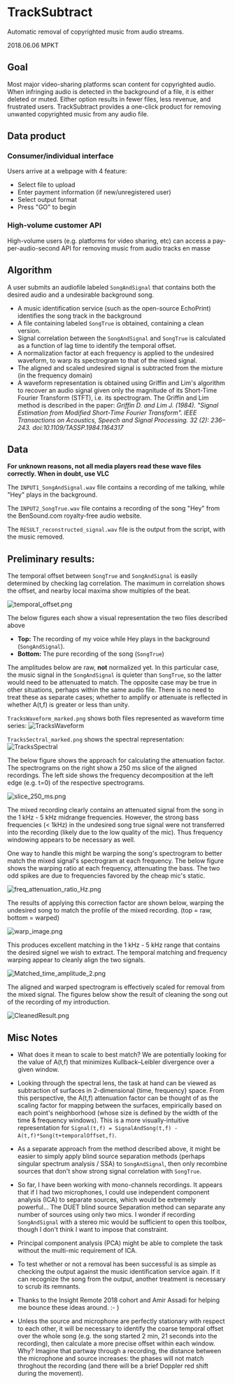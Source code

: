 # TrackSubtract
Automatic removal of copyrighted music from audio streams.

2018.06.06 MPKT

## Goal
Most major video-sharing platforms scan content for copyrighted audio. When infringing audio is detected in the background of a file, it is either deleted or muted. Either option results in fewer files, less revenue, and frustrated users. TrackSubtract provides a one-click product for removing unwanted copyrighted music from any audio file.

## Data product
### Consumer/individual interface
Users arrive at a webpage with 4 feature:
-  Select file to upload
-  Enter payment information (if new/unregistered user)
-  Select output format
-  Press "GO" to begin

### High-volume customer API
High-volume users (e.g. platforms for video sharing, etc) can access a pay-per-audio-second API for removing music from audio tracks en masse

## Algorithm
A user submits an audiofile labeled `SongAndSignal` that contains both the desired audio and a undesirable background song.
-  A music identification service (such as the open-source EchoPrint) identifies the song track in the background
-  A file containing labeled `SongTrue` is obtained, containing a clean version.
-  Signal correlation between the `SongAndSignal` and `SongTrue` is calculated as a function of lag time to identify the temporal offset.
-  A normalization factor at each frequency is applied to the undesired waveform, to warp its spectrogram to that of the mixed signal.
-  The aligned and scaled undesired signal is subtracted from the mixture (in the frequency domain)
-  A waveform representation is obtained using Griffin and Lim's algorithm to recover an audio signal given only the magnitude of its Short-Time Fourier Transform (STFT), i.e. its spectrogram. The Griffin and Lim method is described in the paper: *Griffin D. and Lim J. (1984). "Signal Estimation from Modified Short-Time Fourier Transform". IEEE Transactions on Acoustics, Speech and Signal Processing. 32 (2): 236–243. doi:10.1109/TASSP.1984.1164317*

## Data

**For unknown reasons, not all media players read these wave files correctly. When in doubt, use VLC**

The `INPUT1_SongAndSignal.wav` file contains a recording of me talking, while "Hey" plays in the background.

The `INPUT2_SongTrue.wav` file contains a recording of the song "Hey" from the BenSound.com royalty-free audio website.

The `RESULT_reconstructed_signal.wav` file is the output from the script, with the music removed.

## Preliminary results:

The temporal offset between `SongTrue` and `SongAndSignal` is easily determined by checking lag correlation. The maximum in correlation shows the offset, and nearby local maxima show multiples of the beat.

![temporal_offset.png](images/temporal_offset.png)

The below figures each show a visual representation the two files described above
-  **Top:** The recording of my voice while Hey plays in the background (`SongAndSignal`).
-  **Bottom:** The pure recording of the song (`SongTrue`)

The amplitudes below are raw, **not** normalized yet. In this particular case, the music signal in the `SongAndSignal` is quieter than `SongTrue`, so the latter would need to be attenuated to match. The opposite case may be true in other situations, perhaps within the same audio file. There is no need to treat these as separate cases; whether to amplify or attenuate is reflected in whether A(t,f) is greater or less than unity.

`TracksWaveform_marked.png` shows both files represented as waveform time series:
![TracksWaveform](images/TracksWaveform_marked.png)

`TracksSectral_marked.png` shows the spectral representation:
![TracksSpectral](images/TracksSpectral_marked.png)

The below figure shows the approach for calculating the attenuation factor. The spectrograms on the right show a 250 ms slice of the aligned recordings. The left side shows the frequency decomposition at the left edge (e.g. t=0) of the respective spectrograms.

![slice_250_ms.png](images/slice_250_ms.png)

The mixed recording clearly contains an attenuated signal from the song in the 1 kHz - 5 kHz midrange frequencies. However, the strong bass frequencies (< 1kHz) in the undesired song true signal were not transferred into the recording (likely due to the low quality of the mic). Thus frequency windowing appears to be necessary as well.

One way to handle this might be warping the song's spectrogram to better match the mixed signal's spectrogram at each frequency. The below figure shows the warping ratio at each frequency, attenuating the bass. The two odd spikes are due to frequencies favored by the cheap mic's static.

![freq_attenuation_ratio_Hz.png](images/freq_attenuation_ratio_Hz.png)

The results of applying this correction factor are shown below, warping the undesired song to match the profile of the mixed recording. (top = raw, bottom = warped)

![warp_image.png](images/warp_image.png)

This produces excellent matching in the 1 kHz - 5 kHz range that contains the desired signel we wish to extract. The temporal matching and frequency warping appear to cleanly align the two signals. 

![Matched_time_amplitude_2.png](images/Matched_time_amplitude_2.png)

The aligned and warped spectrogram is effectively scaled for removal from the mixed signal. The figures below show the result of cleaning the song out of the recording of my introduction. 

![CleanedResult.png](images/CleanedResult.png)

## Misc Notes

-  What does it mean to scale to best match? We are potentially looking for the value of A(t,f) that minimizes Kullback–Leibler divergence over a given window.

-  Looking through the spectral lens, the task at hand can be viewed as subtraction of surfaces in 2-dimensional {time, frequency} space. From this perspective, the A(t,f) attenuation factor can be thought of as the scaling factor for mapping between the surfaces, empirically based on each point's neighborhood (whose size is defined by the width of the time & frequency windows). This is a more visually-intuitive representation for `Signal(t,f) = SignalAndSong(t,f) - A(t,f)*Song(t+temporalOffset,f)`.

-  As a separate approach from the method described above, it might be easier to simply apply blind source separation methods (perhaps singular spectrum analysis / SSA) to `SongAndSignal`, then only recombine sources that don't show strong signal correlation with `SongTrue`.

-  So far, I have been working with mono-channels recordings. It appears that if I had two microphones, I could use independent component analysis (ICA) to separate sources, which would be extremely powerful... The DUET blind source Separation method can separate any number of sources using only two mics. I wonder if recording `SongAndSignal` with a stereo mic would be sufficient to open this toolbox, though I don't think I want to impose that constraint.

-  Principal component analysis (PCA) might be able to complete the task without the multi-mic requirement of ICA.

-  To test whether or not a removal has been successful is as simple as checking the output against the music identification service again. If it can recognize the song from the output, another treatment is necessary to scrub its remnants.

-  Thanks to the Insight Remote 2018 cohort and Amir Assadi for helping me bounce these ideas around. :- )

-  Unless the source and microphone are perfectly stationary with respect to each other, it will be necessary to identify the coarse temporal offset over the whole song (e.g. the song started 2 min, 21 seconds into the recording), then calculate a more precise offset within each window. Why? Imagine that partway through a recording, the distance between the microphone and source increases: the phases will not match throghout the recording (and there will be a brief Doppler red shift during the movement).
